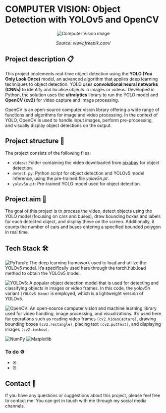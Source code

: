 # COMPUTER VISION: Object Detection with YOLOv5 and OpenCV

<p align="center">
  <img src="img/image.jpg" alt="Computer Vision image">
</p>
<p align="center"><em>Source: www.freepik.com/</em></p>

## Project description 📋

This project implements real-time object detection using the **YOLO (You Only Look Once)** model, an advanced algorithm that applies deep learning techniques to object detection. YOLO uses **convolutional neural networks (CNNs)** to identify and localise objects in images or videos. Developed in Python, the solution uses the **ultralytics** library to run the YOLO model and **OpenCV (cv2)** for video capture and image processing.

OpenCV is an open-source computer vision library offering a wide range of functions and algorithms for image and video processing. In the context of YOLO, OpenCV is used to handle input images, perform pre-processing, and visually display object detections on the output.

## Project structure 📂

The project consists of the following files:

- ``video/``: Folder containing the video downloaded from [pixabay](https://pixabay.com/) for object detection.
- ``detect.py``: Python script for object detection and YOLOv5 model inference, using the pre-trained file *yolov5n.pt*.
- ``yolov5n.pt``: Pre-trained YOLO model used for object detection.

## Project aim 🎯

The goal of this project is to process the video, detect objects using the YOLO model (focusing on cars and buses), draw bounding boxes and labels for each detected object, and display these on the screen. Additionally, it counts the number of cars and buses entering a specified bounded polygon in real time.

## Tech Stack 🛠️

![PyTorch](https://img.shields.io/badge/PyTorch-EE4C2C?style=for-the-badge&logo=pytorch&logoColor=white): The deep learning framework used to load and utilize the YOLOv5 model. It’s specifically used here through the torch.hub.load method to obtain the YOLOv5 model.

![YOLOv5](https://img.shields.io/badge/YOLOv5-FF6F00?style=for-the-badge&logo=github&logoColor=white): A popular object detection model that is used for detecting and classifying objects in images or video frames. In this code, the yolov5n variant ``(YOLOv5 Nano)`` is employed, which is a lightweight version of YOLOv5.

![OpenCV](https://img.shields.io/badge/OpenCV-5C3EE8?style=for-the-badge&logo=opencv&logoColor=white): An open-source computer vision and machine learning library used for video handling, image processing, and visualizations. It’s used here for operations such as reading video frames ``(cv2.VideoCapture)``, drawing bounding boxes ``(cv2.rectangle)``, placing text ``(cv2.putText)``, and displaying images ``(cv2.imshow)``.

![NumPy](https://img.shields.io/badge/NumPy-013243?style=for-the-badge&logo=numpy&logoColor=white)
![Matplotlib](https://img.shields.io/badge/Matplotlib-003B57?style=for-the-badge&logo=matplotlib&logoColor=white)

### To do ⚙️

- [x] 
- [x] 

## Contact 📧
If you have any questions or suggestions about this project, please feel free to contact me. You can get in touch with me through my social media channels.